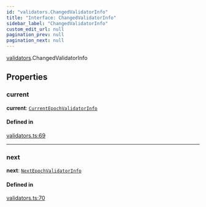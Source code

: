 ```yaml
---
id: "validators.ChangedValidatorInfo"
title: "Interface: ChangedValidatorInfo"
sidebar_label: "ChangedValidatorInfo"
custom_edit_url: null
pagination_prev: null
pagination_next: null
---
```


[validators](../modules/validators.md).ChangedValidatorInfo

## Properties

### current

 **current**: [`CurrentEpochValidatorInfo`](providers_provider.CurrentEpochValidatorInfo.md)

#### Defined in

[validators.ts:69](https://github.com/maxhr/near-api-js/blob/a0c9a104/packages/near-api-js/src/validators.ts#L69)

___

### next

 **next**: [`NextEpochValidatorInfo`](providers_provider.NextEpochValidatorInfo.md)

#### Defined in

[validators.ts:70](https://github.com/maxhr/near-api-js/blob/a0c9a104/packages/near-api-js/src/validators.ts#L70)
